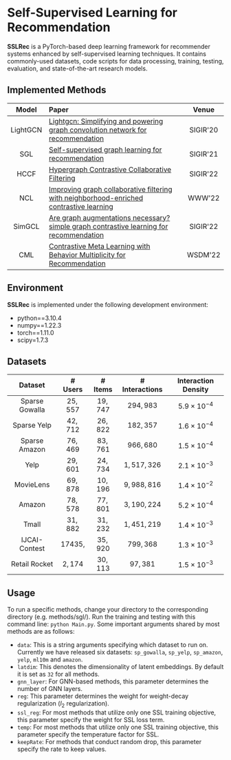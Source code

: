 # Self-Supervised Learning for Recommendation

<b>SSLRec</b> is a PyTorch-based deep learning framework for recommender systems enhanced by self-supervised learning techniques. It contains commonly-used datasets, code scripts for data processing, training, testing, evaluation, and state-of-the-art research models.

## Implemented Methods
| Model | Paper | Venue |
|:-----:|:-----|:-----:|
|LightGCN| <a href='https://dl.acm.org/doi/pdf/10.1145/3397271.3401063' target='_blank'>Lightgcn: Simplifying and powering graph convolution network for recommendation</a> | SIGIR'20|
|SGL| <a href='https://dl.acm.org/doi/pdf/10.1145/3404835.3462862' target='_blank'>Self-supervised graph learning for recommendation</a>| SIGIR'21 |
|HCCF|<a href='https://dl.acm.org/doi/pdf/10.1145/3477495.3532058' target='_blank'>Hypergraph Contrastive Collaborative Filtering</a> | SIGIR'22 |
|NCL| <a href='https://dl.acm.org/doi/pdf/10.1145/3485447.3512104' targets='_blank'>Improving graph collaborative filtering with neighborhood-enriched contrastive learning</a>| WWW'22|
|SimGCL| <a href='https://dl.acm.org/doi/pdf/10.1145/3477495.3531937' targets='_blank'>Are graph augmentations necessary? simple graph contrastive learning for recommendation</a>| SIGIR'22|
|CML| <a href='https://arxiv.org/pdf/2202.08523.pdf' targets='_blank'>Contrastive Meta Learning with Behavior Multiplicity for Recommendation</a>| WSDM'22|


## Environment
<b>SSLRec</b> is implemented under the following development environment:
* python==3.10.4
* numpy==1.22.3
* torch==1.11.0
* scipy=1.7.3

## Datasets
| Dataset | \# Users | \# Items | \# Interactions | Interaction Density |
|:-------:|:--------:|:--------:|:---------------:|:-------:|
|Sparse Gowalla|$25,557$|$19,747$|$294,983$|$5.9\times 10^{-4}$|
|Sparse Yelp   |$42,712$|$26,822$|$182,357$|$1.6\times 10^{-4}$|
|Sparse Amazon |$76,469$|$83,761$|$966,680$|$1.5\times 10^{-4}$|
|Yelp | $29,601$|$24,734$|$1,517,326$|$2.1\times 10^{-3}$|
|MovieLens| $69,878$ |$10,196$|$9,988,816$|$1.4\times 10^{-2}$|
|Amazon|$78,578$|$77,801$|$3,190,224$|$5.2\times 10^{-4}$|
|Tmall | $31,882$|$31,232$|$1,451,219$|$1.4\times 10^{-3}$|
|IJCAI-Contest| $17435,$ |$35,920$|$799,368$|$1.3\times 10^{-3}$|
|Retail Rocket|$2,174$|$30,113$|$97,381$|$1.5\times 10^{-3}$|


## Usage
To run a specific methods, change your directory to the corresponding directory (e.g. methods/sgl/). Run the training and testing with this command line: `python Main.py`. Some important arguments shared by most methods are as follows:
* `data`: This is a string arguments specifying which dataset to run on. Currently we have released six datasets: `sp_gowalla`, `sp_yelp`, `sp_amazon`, `yelp`, `ml10m` and `amazon`.
* `latdim`: This denotes the dimensionality of latent embeddings. By default it is set as `32` for all methods.
* `gnn_layer`: For GNN-based methods, this parameter determines the number of GNN layers.
* `reg`: This parameter determines the weight for weight-decay regularization ($l_2$ regularization).
* `ssl_reg`: For most methods that utilize only one SSL training objective, this parameter specify the weight for SSL loss term.
* `temp`: For most methods that utilize only one SSL training objective, this parameter specify the temperature factor for SSL.
* `keepRate`: For methods that conduct random drop, this parameter specify the rate to keep values.
